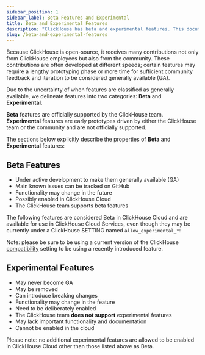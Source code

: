 ```yaml
---
sidebar_position: 1
sidebar_label: Beta Features and Experimental
title: Beta and Experimental Features
description: "ClickHouse has beta and experimental features. This documentation page discusses definition."
slug: /beta-and-experimental-features
---
```


Because ClickHouse is open-source, it receives many contributions not only from ClickHouse employees but also from the community. These contributions are often developed at different speeds; certain features may require a lengthy prototyping phase or more time for sufficient community feedback and iteration to be considered generally available (GA).

Due to the uncertainty of when features are classified as generally available, we delineate features into two categories: **Beta** and **Experimental**. 

**Beta** features are officially supported by the ClickHouse team. **Experimental** features are early prototypes driven by either the ClickHouse team or the community and are not officially supported.

The sections below explicitly describe the properties of **Beta** and **Experimental** features:

## Beta Features

- Under active development to make them generally available (GA)
- Main known issues can be tracked on GitHub
- Functionality may change in the future
- Possibly enabled in ClickHouse Cloud
- The ClickHouse team supports beta features

The following features are considered Beta in ClickHouse Cloud and are available for use in ClickHouse Cloud Services, even though they may be currently under a ClickHouse SETTING named ```allow_experimental_*```:

Note: please be sure to be using a current version of the ClickHouse [compatibility](/operations/settings/settings#compatibility) setting to be using a recently introduced feature.

## Experimental Features

- May never become GA
- May be removed
- Can introduce breaking changes
- Functionality may change in the feature
- Need to be deliberately enabled
- The ClickHouse team **does not support** experimental features
- May lack important functionality and documentation
- Cannot be enabled in the cloud

Please note: no additional experimental features are allowed to be enabled in ClickHouse Cloud other than those listed above as Beta.
